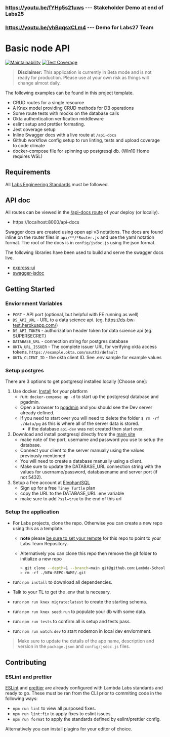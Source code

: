 ### https://youtu.be/fYHp5s21uws --- Stakeholder Demo at end of Labs25

### https://youtu.be/yhBqqsxCLm4 --- Demo for Labs27 Team

# Basic node API

[![Maintainability](https://api.codeclimate.com/v1/badges/65e3a684cd28554d0383/maintainability)](https://codeclimate.com/github/Lambda-School-Labs/labs-api-starter/maintainability)
[![Test Coverage](https://api.codeclimate.com/v1/badges/65e3a684cd28554d0383/test_coverage)](https://codeclimate.com/github/Lambda-School-Labs/labs-api-starter/test_coverage)

> **Disclaimer:** This application is currently in Beta mode and is not ready for
> production. Please use at your own risk as things will change almost daily.

The following examples can be found in this project template.

- CRUD routes for a single resource
- A Knex model providing CRUD methods for DB operations
- Some route tests with mocks on the database calls
- Okta authentication verification middleware
- eslint setup and prettier formating.
- Jest coverage setup
- Inline Swagger docs with a live route at `/api-docs`
- Github workflow config setup to run linting, tests and upload coverage to code climate
- docker-compose file for spinning up postgresql db. (Win10 Home requires WSL)

## Requirements

All [Labs Engineering Standards](https://docs.labs.lambdaschool.com/api/) must be followed.

## API doc

All routes can be viewed in the [/api-docs route](https://labs-api-starter.herokuapp.com/api-docs/)
of your deploy (or locally).

- https://localhost:8000/api-docs

Swagger docs are created using open api v3 notations. The docs are found inline
on the router files in `api/**/*Router.js` and use the yaml notation format.
The root of the docs is in `config/jsdoc.js` using the json format.

The following libraries have been used to build and serve the swagger docs live.

- [express-ui](https://github.com/scottie1984/swagger-ui-express)
- [swagger-jsdoc](https://github.com/Surnet/swagger-jsdoc)

## Getting Started

### Enviornment Variables

- `PORT` - API port (optional, but helpful with FE running as well)
- `DS_API_URL` - URL to a data science api. (eg. https://ds-bw-test.herokuapp.com/)
- `DS_API_TOKEN` - authorization header token for data science api (eg. SUPERSECRET)
- `DATABASE_URL` - connection string for postgres database
- `OKTA_URL_ISSUER` - The complete issuer URL for verifying okta access tokens. `https://example.okta.com/oauth2/default`
- `OKTA_CLIENT_ID` - the okta client ID.
  <!--  -->
  See .env.sample for example values

### Setup postgres

There are 3 options to get postgresql installed locally [Choose one]:

1. Use docker. [Install](https://docs.docker.com/get-docker/) for your platform
   - run: `docker-compose up -d` to start up the postgresql database and pgadmin.
   - Open a browser to [pgadmin](http://localhost:5050/) and you should see the Dev server already defined.
   - If you need to start over you will need to delete the folder `$ rm -rf ./data/pg` as this is where all of the server data is stored.
     - if the database `api-dev` was not created then start over.
2. Download and install postgresql directly from the [main site](https://www.postgresql.org/download/)
   - make note of the port, username and password you use to setup the database.
   - Connect your client to the server manually using the values previously mentioned
   - You will need to create a database manually using a client.
   - Make sure to update the DATABASE_URL connection string with the values for username/password, databasename and server port (if not 5432).
3. Setup a free account at [ElephantSQL](https://www.elephantsql.com/plans.html)
   - Sign up for a free `Tiney Turtle` plan
   - copy the URL to the DATABASE_URL .env variable
   - make sure to add `?ssl=true` to the end of this url

### Setup the application

- For Labs projects, clone the repo. Otherwise you can create a new repo using this as a template.

  - **note** please [be sure to set your remote](https://help.github.jp/enterprise/2.11/user/articles/changing-a-remote-s-url/) for this repo to point to your Labs Team Repository.
  - Alternatively you can clone this repo then remove the git folder to initialize a new repo

    ```bash
    > git clone --depth=1 --branch=main git@github.com:Lambda-School-Labs/labs-api-starter.git NEW-REPO-NAME
    > rm -rf ./NEW-REPO-NAME/.git
    ```

- run: `npm install` to download all dependencies.
- Talk to your TL to get the .env that is necesary.
- run: `npm run knex migrate:latest` to create the starting schema.
- run: `npm run knex seed:run` to populate your db with some data.
- run: `npm run tests` to confirm all is setup and tests pass.
- run: `npm run watch:dev` to start nodemon in local dev enviornment.

> Make sure to update the details of the app name, description and version in
> the `package.json` and `config/jsdoc.js` files.

## Contributing

### ESLint and prettier

[ESLint](https://eslint.org/) and [prettier](https://prettier.io/) are already
configured with Lambda Labs standards and ready to go. These must be ran from
the CLI prior to commiting code in the following ways:

- `npm run lint` to view all purposed fixes.
- `npm run lint:fix` to apply fixes to eslint issues.
- `npm run format` to apply the standards defined by eslint/prettier config.

Alternatively you can install plugins for your editor of choice.
